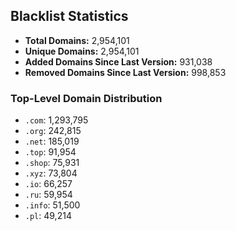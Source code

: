 ## Blacklist Statistics

- **Total Domains:** 2,954,101
- **Unique Domains:** 2,954,101
- **Added Domains Since Last Version:** 931,038
- **Removed Domains Since Last Version:** 998,853

### Top-Level Domain Distribution

-  `.com`: 1,293,795
-  `.org`: 242,815
-  `.net`: 185,019
-  `.top`: 91,954
-  `.shop`: 75,931
-  `.xyz`: 73,804
-  `.io`: 66,257
-  `.ru`: 59,954
-  `.info`: 51,500
-  `.pl`: 49,214
